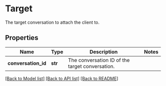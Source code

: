 # Target

The target conversation to attach the client to.
## Properties
Name | Type | Description | Notes
------------ | ------------- | ------------- | -------------
**conversation_id** | **str** | The conversation ID of the target conversation. | 

[[Back to Model list]](../README.md#documentation-for-models) [[Back to API list]](../README.md#documentation-for-api-endpoints) [[Back to README]](../README.md)


